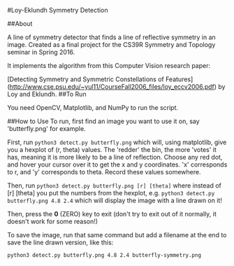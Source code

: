 #Loy-Eklundh Symmetry Detection

##About

A line of symmetry detector that finds a line of reflective symmetry in an image.
Created as a final project for the CS39R Symmetry and Topology seminar in Spring 2016.

It implements the algorithm from this Computer Vision research paper:

[Detecting Symmetry and Symmetric Constellations of Features] (http://www.cse.psu.edu/~yul11/CourseFall2006_files/loy_eccv2006.pdf) by Loy and Eklundh.
##To Run

You need OpenCV, Matplotlib, and NumPy to run the script.

##How to Use
To run, first find an image you want to use it on, say 'butterfly.png' for example.

First, run `python3 detect.py butterfly.png` which will, using matplotlib, give you a
hexplot of (r, theta) values. The 'redder' the bin, the more 'votes' it has, meaning
it is more likely to be a line of reflection. Choose any red dot, and hover your cursor
over it to get the x and y coordinates. 'x' corresponds to r, and 'y' corresponds to theta.
Record these values somewhere. 

Then, run `python3 detect.py butterfly.png [r] [theta]` where
instead of [r] [theta] you put the numbers from the hexplot, e.g.
`python3 detect.py butterfly.png 4.8 2.4` which will display the image with a line drawn on it!

Then, press the **0** (ZERO) key to exit
(don't try to exit out of it normally, it doesn't work for some reason!)

To save the image, run that same command but add a filename at the end to save the
line drawn version, like this:

`python3 detect.py butterfly.png 4.8 2.4 butterfly-symmetry.png`

